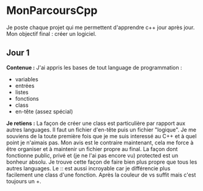 # MonParcoursCpp
Je poste chaque projet qui me permettent d'apprendre c++ jour après jour. Mon objectif final : créer un logiciel.

## Jour 1
**Contenue :**
J'ai appris les bases de tout language de programmation :
  - variables
  - entrées
  - listes
  - fonctions
  - class
  - en-tête (assez spécial)

**Je retiens :**
La façon de créer une class est particulière par rapport aux autres languages. Il faut un fichier d'en-tête puis un fichier "logique". Je me souviens de la toute première fois que je me suis interessé au C++ et à quel point je n'aimais pas. Mon avis est le contraire maintenant, cela me force à être organiser et à maintenir un fichier propre au final.
La façon dont fonctionne public, privé et (je ne l'ai pas encore vu) protected est un bonheur absolu. Je trouve cette façon de faire bien plus propre que tous les autres languages. 
Le :: est aussi incroyable car je différencie plus facilement une class d'une fonction. Après la couleur de vs suffit mais c'est toujours un +.

